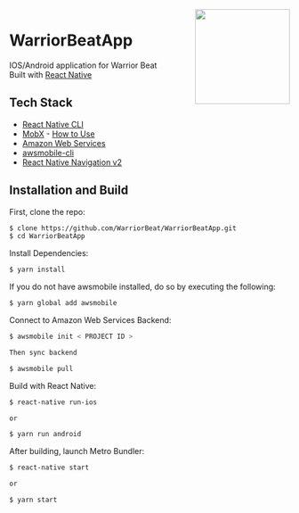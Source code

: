 <img src="https://s3.amazonaws.com/warriorbeatapp-hosting-mobilehub-1527922673/imgs/logo.jpg" align="right" height="170" width=170>

# WarriorBeatApp

IOS/Android application for Warrior Beat</br>
Built with [React Native](https://facebook.github.io/react-native/)

## Tech Stack
* [React Native CLI](https://github.com/facebook/react-native)
* [MobX](https://github.com/mobxjs/mobx) - [How to Use](https://medium.com/react-native-training/ditching-setstate-for-mobx-766c165e4578)
* [Amazon Web Services](https://aws.amazon.com)
* [awsmobile-cli](https://github.com/aws/awsmobile-cli)
* [React Native Navigation v2](https://wix.github.io/react-native-navigation/v2/#/)


## Installation and Build

First, clone the repo:

```sh
$ clone https://github.com/WarriorBeat/WarriorBeatApp.git
$ cd WarriorBeatApp

```

Install Dependencies:

```sh
$ yarn install

```

If you do not have awsmobile installed, do so by executing the following:

```sh
$ yarn global add awsmobile

```

Connect to Amazon Web Services Backend:

```sh
$ awsmobile init < PROJECT ID > 

Then sync backend

$ awsmobile pull

```

Build with React Native:

```sh
$ react-native run-ios 

or

$ yarn run android

```

After building, launch Metro Bundler:

```sh
$ react-native start

or

$ yarn start

```

